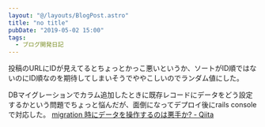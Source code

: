 ```yaml
---
layout: "@/layouts/BlogPost.astro"
title: "no title"
pubDate: "2019-05-02 15:00"
tags:
  - ブログ開発日記
---
```

投稿のURLにIDが見えてるとちょっとかっこ悪いというか、ソートがID順ではないのにID順なのを期待してしまいそうでややこしいのでランダム値にした。

DBマイグレーションでカラム追加したときに既存レコードにデータをどう設定するかという問題でちょっと悩んだが、面倒になってデプロイ後にrails consoleで対応した。
[migration 時にデータを操作するのは悪手か? - Qiita](https://qiita.com/snaka/items/017cddd1a647d161cabd)
